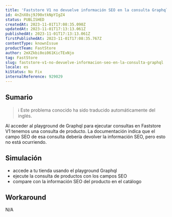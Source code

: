 ```yaml
---
title: 'Faststore V1 no devuelve información SEO en la consulta Graphql'
id: 4nZnX8sj9J90xtkNpYIgZ4
status: PUBLISHED
createdAt: 2023-11-01T17:08:35.090Z
updatedAt: 2023-11-01T17:13:13.061Z
publishedAt: 2023-11-01T17:13:13.061Z
firstPublishedAt: 2023-11-01T17:08:35.767Z
contentType: knownIssue
productTeam: FastStore
author: 2mXZkbi0oi061KicTExNjo
tag: FastStore
slug: faststore-v1-no-devuelve-informacion-seo-en-la-consulta-graphql
locale: es
kiStatus: No Fix
internalReference: 929029
---
```


## Sumario

>ℹ️ Este problema conocido ha sido traducido automáticamente del inglés.


Al acceder al playground de Graphql para ejecutar consultas en Faststore V1 tenemos una consulta de producto. La documentación indica que el campo SEO de esa consulta debería devolver la información SEO, pero esto no está ocurriendo.


##

## Simulación



- accede a tu tienda usando el playground Graphql
- ejecute la consulta de productos con los campos SEO
- compare con la información SEO del producto en el catálogo



## Workaround


N/A





